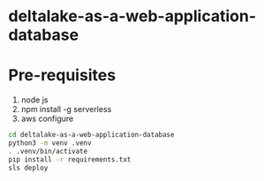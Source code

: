 # deltalake-as-a-web-application-database

# Pre-requisites
1. node js
2. npm install -g serverless
3. aws configure

```bash
cd deltalake-as-a-web-application-database
python3 -m venv .venv
. .venv/bin/activate
pip install -r requirements.txt
sls deploy
```
